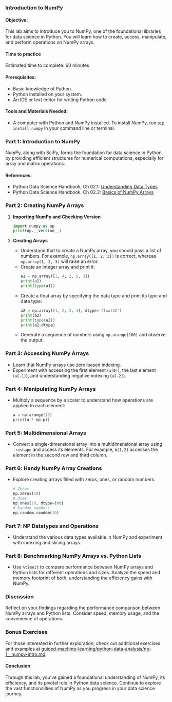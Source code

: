 ### Introduction to NumPy

#### Objective:

This lab aims to introduce you to NumPy, one of the foundational libraries for data science in Python. You will learn how to create, access, manipulate, and perform operations on NumPy arrays.

#### Time to practice

Estimated time to complete: 60 minutes

#### Prerequisites:

- Basic knowledge of Python.
- Python installed on your system.
- An IDE or text editor for writing Python code.

#### Tools and Materials Needed:

- A computer with Python and NumPy installed. To install NumPy, run `pip install numpy` in your command line or terminal.

### Part 1: Introduction to NumPy

NumPy, along with SciPy, forms the foundation for data science in Python by providing efficient structures for numerical computations, especially for array and matrix operations.

#### References:

- Python Data Science Handbook, Ch 02.1: [Understanding Data Types](https://jakevdp.github.io/PythonDataScienceHandbook/02.01-understanding-data-types.html)
- Python Data Science Handbook, Ch 02.2: [Basics of NumPy Arrays](https://jakevdp.github.io/PythonDataScienceHandbook/02.02-the-basics-of-numpy-arrays.html)

### Part 2: Creating NumPy Arrays

1. **Importing NumPy and Checking Version**
    ```python
    import numpy as np
    print(np.__version__)
    ```

2. **Creating Arrays**
    - Understand that to create a NumPy array, you should pass a list of numbers. For example, `np.array([1, 2, 3])` is correct, whereas `np.array(1, 2, 3)` will raise an error.
    - Create an integer array and print it:
        ```python
        a1 = np.array([1, 4, 2, 5, 3])
        print(a1)
        print(type(a1))
        ```
    - Create a float array by specifying the data type and print its type and data type:
        ```python
        a2 = np.array([1, 2, 3, 4], dtype='float32')
        print(a2)
        print(type(a2))
        print(a2.dtype)
        ```
    - Generate a sequence of numbers using `np.arange(100)` and observe the output.

### Part 3: Accessing NumPy Arrays

- Learn that NumPy arrays use zero-based indexing.
- Experiment with accessing the first element (`a[0]`), the last element (`a[-1]`), and understanding negative indexing (`a[-2]`).

### Part 4: Manipulating NumPy Arrays

- Multiply a sequence by a scalar to understand how operations are applied to each element:
    ```python
    a = np.arange(10)
    print(a * np.pi)
    ```

### Part 5: Multidimensional Arrays

- Convert a single-dimensional array into a multidimensional array using `.reshape` and access its elements. For example, `b[1,2]` accesses the element in the second row and third column.

### Part 6: Handy NumPy Array Creations

- Explore creating arrays filled with zeros, ones, or random numbers:
    ```python
    # Zeros
    np.zeros(10)
    # Ones
    np.ones(10, dtype=int)
    # Random numbers
    np.random.random(10)
    ```

### Part 7: NP Datatypes and Operations

- Understand the various data types available in NumPy and experiment with indexing and slicing arrays.

### Part 8: Benchmarking NumPy Arrays vs. Python Lists

- Use `%timeit` to compare performance between NumPy arrays and Python lists for different operations and sizes. Analyze the speed and memory footprint of both, understanding the efficiency gains with
  NumPy.

### Discussion

Reflect on your findings regarding the performance comparison between NumPy arrays and Python lists. Consider speed, memory usage, and the convenience of operations.

### Bonus Exercises

For those interested in further exploration, check out additional exercises and examples
at [guided-machine-learning/python-data-analysis/np-1__numpy-intro.md](https://github.com/elephantscale/guided-machine-learning/blob/master/python-data-analysis/np-1__numpy-intro.md).

#### Conclusion

Through this lab, you've gained a foundational understanding of NumPy, its efficiency, and its pivotal role in Python data science. Continue to explore the vast functionalities of NumPy as you
progress in your data science journey.